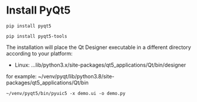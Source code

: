 # Install PyQt5

```
pip install pyqt5
```

```
pip install pyqt5-tools
```
The installation will place the Qt Designer executable in a different directory according to your platform:

- Linux: ...lib/python3.x/site-packages/qt5_applications/Qt/bin/designer

for example: 
~/venv/pyqt/lib/python3.8/site-packages/qt5_applications/Qt/bin

```
~/venv/pyqt5/bin/pyuic5 -x demo.ui -o demo.py
```

